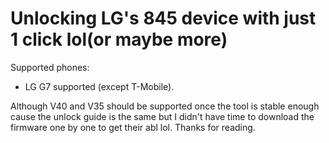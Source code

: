 # Unlocking LG's 845 device with just 1 click lol(or maybe more)

Supported phones:

* LG G7 supported (except T-Mobile).


Although V40 and V35 should be supported once the tool is stable enough cause the unlock guide is the same but I didn't have time to download the firmware one by one to get their abl lol. Thanks for reading.

